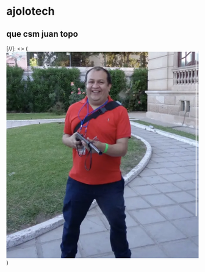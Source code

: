 # ajolotech

## que csm juan topo

[//]: <> (![Alt text](https://github.com/TavSc/ajolotech/blob/8586c6a21b8b62893079862debb6b1fd95538103/IMG_3602.jpeg "a title"))
